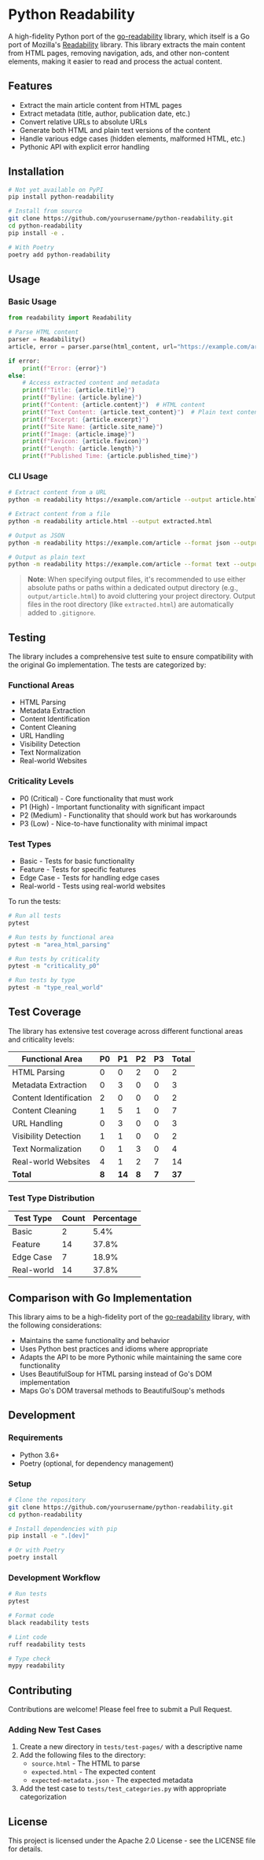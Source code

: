 # Python Readability

A high-fidelity Python port of the [go-readability](https://github.com/go-shiori/go-readability) library, which itself is a Go port of Mozilla's [Readability](https://github.com/mozilla/readability) library. This library extracts the main content from HTML pages, removing navigation, ads, and other non-content elements, making it easier to read and process the actual content.

## Features

- Extract the main article content from HTML pages
- Extract metadata (title, author, publication date, etc.)
- Convert relative URLs to absolute URLs
- Generate both HTML and plain text versions of the content
- Handle various edge cases (hidden elements, malformed HTML, etc.)
- Pythonic API with explicit error handling

## Installation

```bash
# Not yet available on PyPI
pip install python-readability

# Install from source
git clone https://github.com/yourusername/python-readability.git
cd python-readability
pip install -e .

# With Poetry
poetry add python-readability
```

## Usage

### Basic Usage

```python
from readability import Readability

# Parse HTML content
parser = Readability()
article, error = parser.parse(html_content, url="https://example.com/article")

if error:
    print(f"Error: {error}")
else:
    # Access extracted content and metadata
    print(f"Title: {article.title}")
    print(f"Byline: {article.byline}")
    print(f"Content: {article.content}")  # HTML content
    print(f"Text Content: {article.text_content}")  # Plain text content
    print(f"Excerpt: {article.excerpt}")
    print(f"Site Name: {article.site_name}")
    print(f"Image: {article.image}")
    print(f"Favicon: {article.favicon}")
    print(f"Length: {article.length}")
    print(f"Published Time: {article.published_time}")
```

### CLI Usage

```bash
# Extract content from a URL
python -m readability https://example.com/article --output article.html

# Extract content from a file
python -m readability article.html --output extracted.html

# Output as JSON
python -m readability https://example.com/article --format json --output article.json

# Output as plain text
python -m readability https://example.com/article --format text --output article.txt
```

> **Note**: When specifying output files, it's recommended to use either absolute paths or paths within a dedicated output directory (e.g., `output/article.html`) to avoid cluttering your project directory. Output files in the root directory (like `extracted.html`) are automatically added to `.gitignore`.

## Testing

The library includes a comprehensive test suite to ensure compatibility with the original Go implementation. The tests are categorized by:

### Functional Areas
- HTML Parsing
- Metadata Extraction
- Content Identification
- Content Cleaning
- URL Handling
- Visibility Detection
- Text Normalization
- Real-world Websites

### Criticality Levels
- P0 (Critical) - Core functionality that must work
- P1 (High) - Important functionality with significant impact
- P2 (Medium) - Functionality that should work but has workarounds
- P3 (Low) - Nice-to-have functionality with minimal impact

### Test Types
- Basic - Tests for basic functionality
- Feature - Tests for specific features
- Edge Case - Tests for handling edge cases
- Real-world - Tests using real-world websites

To run the tests:

```bash
# Run all tests
pytest

# Run tests by functional area
pytest -m "area_html_parsing"

# Run tests by criticality
pytest -m "criticality_p0"

# Run tests by type
pytest -m "type_real_world"
```

## Test Coverage

The library has extensive test coverage across different functional areas and criticality levels:

| Functional Area | P0 | P1 | P2 | P3 | Total |
|----------------|----|----|----|----|-------|
| HTML Parsing | 0 | 0 | 2 | 0 | 2 |
| Metadata Extraction | 0 | 3 | 0 | 0 | 3 |
| Content Identification | 2 | 0 | 0 | 0 | 2 |
| Content Cleaning | 1 | 5 | 1 | 0 | 7 |
| URL Handling | 0 | 3 | 0 | 0 | 3 |
| Visibility Detection | 1 | 1 | 0 | 0 | 2 |
| Text Normalization | 0 | 1 | 3 | 0 | 4 |
| Real-world Websites | 4 | 1 | 2 | 7 | 14 |
| **Total** | **8** | **14** | **8** | **7** | **37** |

### Test Type Distribution

| Test Type | Count | Percentage |
|-----------|-------|------------|
| Basic | 2 | 5.4% |
| Feature | 14 | 37.8% |
| Edge Case | 7 | 18.9% |
| Real-world | 14 | 37.8% |

## Comparison with Go Implementation

This library aims to be a high-fidelity port of the [go-readability](https://github.com/go-shiori/go-readability) library, with the following considerations:

- Maintains the same functionality and behavior
- Uses Python best practices and idioms where appropriate
- Adapts the API to be more Pythonic while maintaining the same core functionality
- Uses BeautifulSoup for HTML parsing instead of Go's DOM implementation
- Maps Go's DOM traversal methods to BeautifulSoup's methods

## Development

### Requirements

- Python 3.6+
- Poetry (optional, for dependency management)

### Setup

```bash
# Clone the repository
git clone https://github.com/yourusername/python-readability.git
cd python-readability

# Install dependencies with pip
pip install -e ".[dev]"

# Or with Poetry
poetry install
```

### Development Workflow

```bash
# Run tests
pytest

# Format code
black readability tests

# Lint code
ruff readability tests

# Type check
mypy readability
```

## Contributing

Contributions are welcome! Please feel free to submit a Pull Request.

### Adding New Test Cases

1. Create a new directory in `tests/test-pages/` with a descriptive name
2. Add the following files to the directory:
   - `source.html` - The HTML to parse
   - `expected.html` - The expected content
   - `expected-metadata.json` - The expected metadata
3. Add the test case to `tests/test_categories.py` with appropriate categorization

## License

This project is licensed under the Apache 2.0 License - see the LICENSE file for details.
